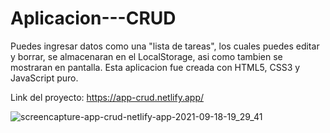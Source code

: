 ﻿# Aplicacion---CRUD
 
 Puedes ingresar datos como una "lista de tareas", los cuales puedes editar y borrar, se almacenaran en el LocalStorage, asi como tambien se mostraran en pantalla.
 Esta aplicacion fue creada con HTML5, CSS3 y JavaScript puro.
 
 Link del proyecto: https://app-crud.netlify.app/
 
 ![screencapture-app-crud-netlify-app-2021-09-18-19_29_41](https://user-images.githubusercontent.com/82996662/133911809-c8d3403e-b7f3-4022-955c-0cc92832aefe.png)
 


 
 
 
